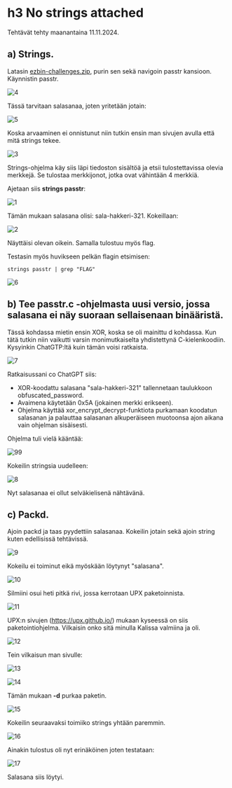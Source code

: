 # h3 No strings attached

Tehtävät tehty maanantaina 11.11.2024.

## a) Strings. 

Latasin  [ezbin-challenges.zip](https://terokarvinen.com/loota/yctjx7/ezbin-challenges.zip), purin sen sekä navigoin passtr kansioon. Käynnistin passtr.

![4](https://github.com/user-attachments/assets/ad1eef16-7044-4420-98f7-b6be15b84001)

Tässä tarvitaan salasanaa,  joten yritetään jotain:

![5](https://github.com/user-attachments/assets/9dc21cbd-a801-4952-af2f-068f7946de62)

Koska arvaaminen ei onnistunut niin tutkin ensin man sivujen avulla että mitä strings tekee.

![3](https://github.com/user-attachments/assets/ee6f1d6d-6c29-4b11-b011-4cf6c566d511)

Strings-ohjelma käy siis läpi tiedoston sisältöä ja etsii tulostettavissa olevia merkkejä. Se tulostaa merkkijonot, jotka ovat vähintään 4 merkkiä.

Ajetaan siis **strings passtr**:

![1](https://github.com/user-attachments/assets/10782535-710c-4fe7-b35d-13f0bd6ade80)

Tämän mukaan salasana olisi: sala-hakkeri-321. Kokeillaan:

![2](https://github.com/user-attachments/assets/38f69a27-b2a9-487e-a2e5-b9a065bfc0e2)

Näyttäisi olevan oikein. Samalla tulostuu myös flag.

Testasin myös huvikseen pelkän flagin etsimisen:

    strings passtr | grep "FLAG"

![6](https://github.com/user-attachments/assets/d55a01e0-89dd-4b77-a1e5-e0eea730aefa)

## b) Tee passtr.c -ohjelmasta uusi versio, jossa salasana ei näy suoraan sellaisenaan binääristä. 

Tässä kohdassa mietin ensin XOR, koska se oli mainittu d kohdassa. Kun tätä tutkin niin vaikutti varsin monimutkaiselta yhdistettynä C-kielenkoodiin. Kysyinkin ChatGTP:ltä kuin tämän voisi ratkaista.

![7](https://github.com/user-attachments/assets/645f32b5-df47-4946-bb0e-0a51dcb18f0b)

Ratkaisussani co ChatGPT siis:
- XOR-koodattu salasana "sala-hakkeri-321" tallennetaan taulukkoon obfuscated_password.
- Avaimena käytetään 0x5A (jokainen merkki erikseen).
- Ohjelma käyttää xor_encrypt_decrypt-funktiota purkamaan koodatun salasanan ja palauttaa salasanan alkuperäiseen muotoonsa ajon aikana vain ohjelman sisäisesti.

Ohjelma tuli vielä kääntää:

![99](https://github.com/user-attachments/assets/7dedd7cd-8a3e-4bb7-9dbf-c106c79f3550)

Kokeilin stringsia uudelleen:

![8](https://github.com/user-attachments/assets/c2e8a6ba-e117-4712-8c9d-c6fff9ca9ad0)

Nyt salasanaa ei ollut selväkielisenä nähtävänä.

## c) Packd. 

Ajoin packd ja taas pyydettiin salasanaa. Kokeilin jotain sekä ajoin string kuten edellisissä tehtävissä.

![9](https://github.com/user-attachments/assets/641eb1f3-9730-42c3-b4b6-027011d0b865)

Kokeilu ei toiminut eikä myöskään löytynyt "salasana".

![10](https://github.com/user-attachments/assets/f09b3113-4d03-497a-bd3d-3e0c3b8b6966)

Silmiini osui heti pitkä rivi, jossa kerrotaan UPX paketoinnista.

![11](https://github.com/user-attachments/assets/1b286288-9696-4365-a10c-1a3cb5ce3263)

UPX:n sivujen (https://upx.github.io/) mukaan kyseessä on siis paketointiohjelma. Vilkaisin onko sitä minulla Kalissa valmiina ja oli.

![12](https://github.com/user-attachments/assets/fd333f3e-fea8-4d8f-918a-ef376bce5ea7)

Tein vilkaisun man sivulle:

![13](https://github.com/user-attachments/assets/6be318fb-272f-489a-af09-90375d0d4640)

![14](https://github.com/user-attachments/assets/3b3bf5d8-a9ba-4d33-ae3f-92aa673cff01)

Tämän mukaan **-d** purkaa paketin.

![15](https://github.com/user-attachments/assets/2f3016d4-c0f4-42aa-9a07-47994dc8cd1d)

Kokeilin seuraavaksi toimiiko strings yhtään paremmin.

![16](https://github.com/user-attachments/assets/986e80c3-05c3-418f-81ff-c1959ef268a5)

Ainakin tulostus oli nyt erinäköinen joten testataan:

![17](https://github.com/user-attachments/assets/12fbb902-7de8-4cc0-b543-06b2d9c2a715)

Salasana siis löytyi.
